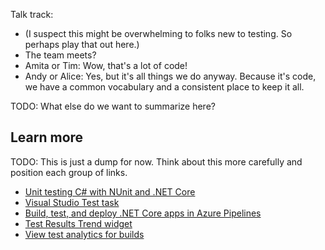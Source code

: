 Talk track:

* (I suspect this might be overwhelming to folks new to testing. So perhaps play that out here.)
* The team meets?
* Amita or Tim: Wow, that's a lot of code!
* Andy or Alice: Yes, but it's all things we do anyway. Because it's code, we have a common vocabulary and a consistent place to keep it all.

TODO: What else do we want to summarize here?

## Learn more

TODO: This is just a dump for now. Think about this more carefully and position each group of links.

* [Unit testing C# with NUnit and .NET Core](https://docs.microsoft.com/en-us/dotnet/core/testing/unit-testing-with-nunit)
* [Visual Studio Test task](https://docs.microsoft.com/en-us/azure/devops/pipelines/tasks/test/vstest?view=azure-devops)
* [Build, test, and deploy .NET Core apps in Azure Pipelines](https://docs.microsoft.com/en-us/azure/devops/pipelines/languages/dotnet-core?view=azure-devops&tabs=yaml)
* [Test Results Trend widget](https://docs.microsoft.com/azure/devops/report/dashboards/configure-test-results-trend?view=azure-devops)
* [View test analytics for builds](https://docs.microsoft.com/azure/devops/pipelines/test/test-analytics?view=azure-devops#view-test-analytics-for-builds)